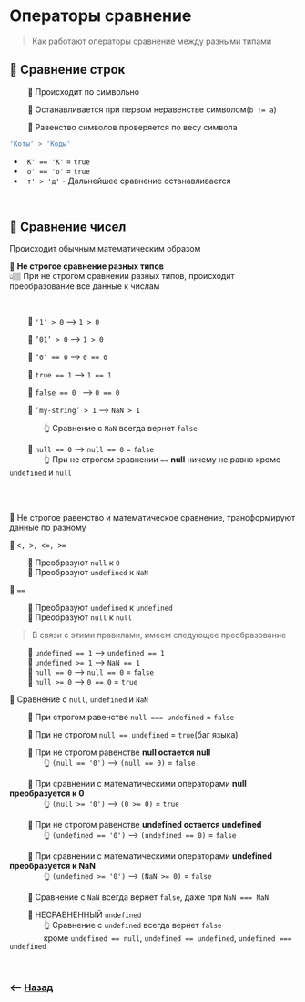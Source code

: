 # Операторы сравнение
> Как работают операторы сравнение между разными типами

## 🚩 Сравнение строк 

&emsp;&emsp; 🔹 Происходит по символьно        

&emsp;&emsp; 🔹 Останавливается при первом неравенстве символом(`b != a`)        

&emsp;&emsp; 🔹 Равенство символов проверяется по весу символа      
```javascript
'Коты' > 'Коды'
```
* `'К' == 'К'` = `true`
* `'о' == 'о'` = `true`
* `'т' > 'д'` - Дальнейшее сравнение останавливается


<br>

## 🚩 **Сравнение чисел** 

Происходит обычным математическим образом

💠 **Не строгое сравнение разных типов**  
👆🏽 При не строгом сравнении разных типов, происходит преобразование все данные к числам

<br>

&emsp;&emsp; 🔹 `'1' > 0` --> `1 > 0`
  
&emsp;&emsp; 🔹 `’01’ > 0` --> `1 > 0`
   
&emsp;&emsp; 🔹 `’0’ == 0` --> `0 == 0`
  
&emsp;&emsp; 🔹 `true == 1` --> `1 == 1`
     
&emsp;&emsp; 🔹 `false == 0 ` --> `0 == 0`
      
&emsp;&emsp; 🔹 `’my-string’ > 1` --> `NaN > 1`
        
&emsp;&emsp;&emsp;&emsp; 👆 Сравнение с `NaN` всегда вернет `false`

&emsp;&emsp; 🔹 `null == 0` --> `null == 0` = `false`   
&emsp;&emsp;&emsp;&emsp; 👆 При не строгом сравнении `==` **null** ничему не равно кроме `undefined` и `null`      

<br>
<br>
    
🛑 Не строгое равенство и математическое сравнение, трансформируют данные по разному
    
💠 `<, >, <=, >=`

&emsp;&emsp; 🔹 Преобразуют `null` к `0`  
&emsp;&emsp; 🔹 Преобразуют `undefined` к `NaN`
    
💠 `==`
      
&emsp;&emsp; 🔹 Преобразуют `undefined` к `undefined`  
&emsp;&emsp; 🔹 Преобразуют `null` к `null`  

> В связи с этими правилами, имеем следующее преобразование

&emsp;&emsp; 🔹 `undefined == 1` --> `undefined == 1`  
&emsp;&emsp; 🔹 `undefined >= 1` --> `NaN == 1`  
&emsp;&emsp; 🔹 `null == 0` --> `null == 0` = `false`      
&emsp;&emsp; 🔹 `null >= 0` --> `0 == 0` = `true`  
    

💠 Сравнение с `null`, `undefined` и `NaN`  

&emsp;&emsp; 🔹 При строгом равенстве `null === undefined` = `false`

&emsp;&emsp; 🔹 При не строгом `null == undefined` = `true`(баг языка)

&emsp;&emsp; 🔹 При не строгом равенстве **null остается null**    
&emsp;&emsp;&emsp;&emsp; 👆 `(null == '0')` --> `(null == 0)` = `false`

&emsp;&emsp; 🔹 При сравнении с математическими операторами **null преобразуется к 0**   
&emsp;&emsp;&emsp;&emsp; 👆 `(null >= '0')` --> `(0 >= 0)` = `true`

&emsp;&emsp; 🔹 При не строгом равенстве  **undefined остается undefined**    
&emsp;&emsp;&emsp;&emsp; 👆 `(undefined == '0')` --> `(undefined == 0)` = `false`

&emsp;&emsp; 🔹 При сравнении с математическими операторами **undefined преобразуется к NaN**   
&emsp;&emsp;&emsp;&emsp; 👆 `(undefined >= '0')` --> `(NaN >= 0)` = `false`

&emsp;&emsp; 🔹 Сравнение с `NaN` всегда вернет `false`, даже при `NaN === NaN`

&emsp;&emsp; 🔹 НЕСРАВНЕННЫЙ `undefined`    
&emsp;&emsp;&emsp;&emsp; 👆 Сравнение с `undefined` всегда вернет `false`   
&emsp;&emsp;&emsp;&emsp; кроме `undefined == null`, `undefined == undefined`, `undefined === undefined`

<br>

### ⟵ **<a href="../../readme.md">Назад</a>**

